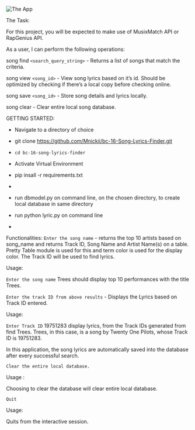 ![The App](https://cdn-images-1.medium.com/max/800/1*TiJXsrlqhbgkV5J8C-qajA.png)


The Task:

For this project, you will be expected to make use of MusixMatch API or RapGenius API.

As a user, I can perform the following operations:

song find `<search_query_string>` - Returns a list of songs that match the criteria.

song view `<song_id>` - View song lyrics based on it’s id. Should be optimized by checking if there’s a local copy before checking online.

song save `<song_id>` - Store song details and lyrics locally.

song clear - Clear entire local song database.


GETTING STARTED:

 - Navigate to a directory of choice 
 
 - git clone https://github.com/Mnickii/bc-16-Song-Lyrics-Finder.git 
 
 - `cd bc-16-song-lyrics-finder`

 - Activate Virtual Environment
 
 - pip insall -r requirements.txt
 -
 - run dbmodel.py on command line, on the chosen directory, to create local database in same directory
 
 - run python lyric.py on command line
 -
 
 Functionalities:
`Enter the song name` - returns the top 10 artists based on song_name and returns Track ID, Song Name and Artist Name(s) on a table. Pretty Table module is used for this and term color is used for the display color. The Track ID will be used to find lyrics.

Usage:

`Enter the song name` Trees should display top 10 performances with the title Trees.

`Enter the track ID from above results` - Displays the Lyrics based on Track ID entered.

Usage:

`Enter Track ID` 19751283 display lyrics,  from the Track IDs generated from find Trees. Trees, in this case, is a song by Twenty One Pilots, whose Track ID is 19751283.

 In this application, the song lyrics are automatically saved into the database after every successful search.

    Clear the entire local database.

Usage :

Choosing to clear the database will clear entire local database.

    Quit

Usage:

Quits from the interactive session.
